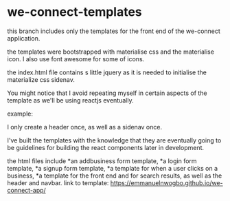 # we-connect-templates

this branch includes only the templates for the front end of the we-connect application.

the templates were bootstrapped with materialise css and the materialise icon.
I also use font awesome for some of icons.

the index.html file contains s little jquery as it is needed to initialise the materialize css sidenav.

You might notice that I avoid repeating myself in certain aspects of the template as we'll be using reactjs eventually.

example:

I only create a header once, as well as a sidenav once.

I've built the templates with the knowledge that they are eventually going to be guidelines for building the react components later in development.

the html files include
*an addbusiness form template,
*a login form template,
*a signup form template,
*a template for when a user clicks on a business,
*a template for the front end and for search results, as well as the header and navbar.
link to template: https://emmanuelnwogbo.github.io/we-connect-app/
